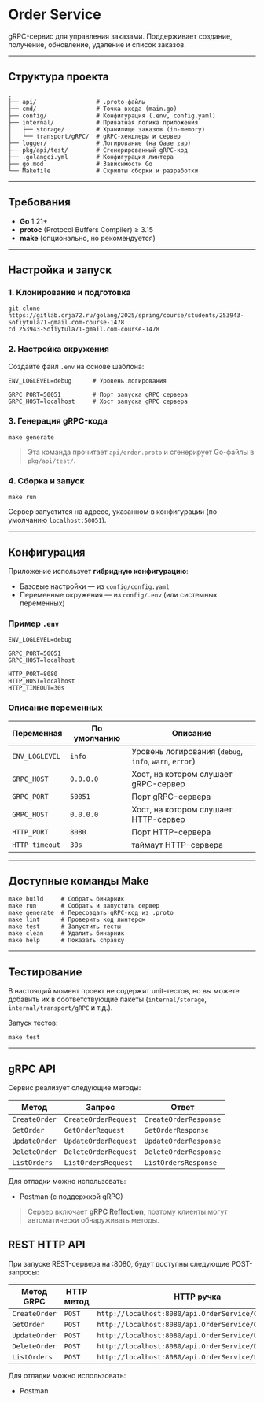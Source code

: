 # Order Service

gRPC-сервис для управления заказами. Поддерживает создание, получение, обновление, удаление и список заказов.

---

## Структура проекта

```
.
├── api/                 # .proto-файлы
├── cmd/                 # Точка входа (main.go)
├── config/              # Конфигурация (.env, config.yaml)
├── internal/            # Приватная логика приложения
│   ├── storage/         # Хранилище заказов (in-memory)
│   └── transport/gRPC/  # gRPC-хендлеры и сервер
├── logger/              # Логирование (на базе zap)
├── pkg/api/test/        # Сгенерированный gRPC-код
├── .golangci.yml        # Конфигурация линтера
├── go.mod               # Зависимости Go
└── Makefile             # Скрипты сборки и разработки
```

---

## Требования

- **Go** 1.21+
- **protoc** (Protocol Buffers Compiler) ≥ 3.15
- **make** (опционально, но рекомендуется)

---

## Настройка и запуск

### 1. Клонирование и подготовка

```
git clone https://gitlab.crja72.ru/golang/2025/spring/course/students/253943-Sofiytula71-gmail.com-course-1478
cd 253943-Sofiytula71-gmail.com-course-1478
```

### 2. Настройка окружения

Создайте файл `.env` на основе шаблона:

```
ENV_LOGLEVEL=debug      # Уровень логирования

GRPC_PORT=50051         # Порт запуска gRPC сервера
GRPC_HOST=localhost     # Хост запуска gRPC сервера
```

### 3. Генерация gRPC-кода

```
make generate
```

> Эта команда прочитает `api/order.proto` и сгенерирует Go-файлы в `pkg/api/test/`.

### 4. Сборка и запуск

```
make run
```

Сервер запустится на адресе, указанном в конфигурации (по умолчанию `localhost:50051`).

---

## Конфигурация

Приложение использует **гибридную конфигурацию**:

- Базовые настройки — из `config/config.yaml`
- Переменные окружения — из `config/.env` (или системных переменных)

### Пример `.env`

```
ENV_LOGLEVEL=debug

GRPC_PORT=50051
GRPC_HOST=localhost

HTTP_PORT=8080
HTTP_HOST=localhost
HTTP_TIMEOUT=30s

```

### Описание переменных

| Переменная     | По умолчанию | Описание                                               |
| -------------- | ------------ | ------------------------------------------------------ |
| `ENV_LOGLEVEL` | `info`       | Уровень логирования (`debug`, `info`, `warn`, `error`) |
| `GRPC_HOST`    | `0.0.0.0`    | Хост, на котором слушает gRPC-сервер                   |
| `GRPC_PORT`    | `50051`      | Порт gRPC-сервера                                      |
| `GRPC_HOST`    | `0.0.0.0`    | Хост, на котором слушает HTTP-сервер                   |
| `HTTP_PORT`    | `8080`       | Порт HTTP-сервера                                      |
| `HTTP_timeout` | `30s`        | таймаут HTTP-сервера                                   |

---

## Доступные команды Make

```
make build     # Собрать бинарник
make run       # Собрать и запустить сервер
make generate  # Пересоздать gRPC-код из .proto
make lint      # Проверить код линтером
make test      # Запустить тесты
make clean     # Удалить бинарник
make help      # Показать справку
```

---

## Тестирование

В настоящий момент проект не содержит unit-тестов, но вы можете добавить их в соответствующие пакеты (`internal/storage`, `internal/transport/gRPC` и т.д.).

Запуск тестов:

```
make test
```

---

## gRPC API

Сервис реализует следующие методы:

| Метод         | Запрос               | Ответ                 |
| ------------- | -------------------- | --------------------- |
| `CreateOrder` | `CreateOrderRequest` | `CreateOrderResponse` |
| `GetOrder`    | `GetOrderRequest`    | `GetOrderResponse`    |
| `UpdateOrder` | `UpdateOrderRequest` | `UpdateOrderResponse` |
| `DeleteOrder` | `DeleteOrderRequest` | `DeleteOrderResponse` |
| `ListOrders`  | `ListOrdersRequest`  | `ListOrdersResponse`  |

Для отладки можно использовать:

- Postman (с поддержкой gRPC)

> Сервер включает **gRPC Reflection**, поэтому клиенты могут автоматически обнаруживать методы.

## REST HTTP API

При запуске REST-сервера на :8080, будут доступны следующие POST-запросы:

| Метод GRPC    | HTTP метод | HTTP ручка                                           |
| ------------- | ---------- | ---------------------------------------------------- |
| `CreateOrder` | `POST`     | `http://localhost:8080/api.OrderService/CreateOrder` |
| `GetOrder`    | `POST`     | `http://localhost:8080/api.OrderService/GetOrder`    |
| `UpdateOrder` | `POST`     | `http://localhost:8080/api.OrderService/UpdateOrder` |
| `DeleteOrder` | `POST`     | `http://localhost:8080/api.OrderService/DeleteOrder` |
| `ListOrders`  | `POST`     | `http://localhost:8080/api.OrderService/ListOrders`  |

Для отладки можно использовать:

- Postman
